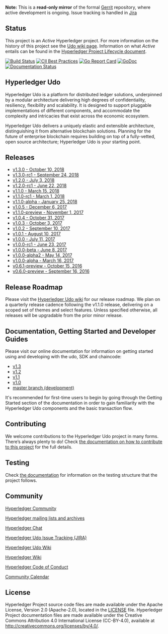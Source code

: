 
**Note:** This is a **read-only mirror** of the formal [Gerrit](https://gerrit.hyperledger.org/r/#/admin/projects/udo) repository,
where active development is ongoing. Issue tracking is handled in [Jira](https://jira.hyperledger.org/secure/Dashboard.jspa?selectPageId=10104)

## Status

This project is an _Active_ Hyperledger project. For more information on the history of this project see the [Udo wiki page](https://wiki.hyperledger.org/projects/Udo). Information on what _Active_ entails can be found in
the [Hyperledger Project Lifecycle document](https://wiki.hyperledger.org/community/project-lifecycle).

[![Build Status](https://jenkins.hyperledger.org/buildStatus/icon?job=udo-merge-x86_64)](https://jenkins.hyperledger.org/view/udo/job/udo-merge-x86_64/)
[![CII Best Practices](https://bestpractices.coreinfrastructure.org/projects/955/badge)](https://bestpractices.coreinfrastructure.org/projects/955)
[![Go Report Card](https://goreportcard.com/badge/github.com/hyperledger/udo)](https://goreportcard.com/report/github.com/hyperledger/udo)
[![GoDoc](https://godoc.org/github.com/hyperledger/udo?status.svg)](https://godoc.org/github.com/hyperledger/udo)
[![Documentation Status](https://readthedocs.org/projects/hyperledger-udo/badge/?version=latest)](http://hyperledger-udo.readthedocs.io/en/latest/?badge=latest)

## Hyperledger Udo

Hyperledger Udo is a platform for distributed ledger solutions, underpinned
by a modular architecture delivering high degrees of confidentiality,
resiliency, flexibility and scalability. It is designed to support pluggable
implementations of different components, and accommodate the complexity and
intricacies that exist across the economic ecosystem.

Hyperledger Udo delivers a uniquely elastic and extensible architecture,
distinguishing it from alternative blockchain solutions. Planning for the
future of enterprise blockchain requires building on top of a fully-vetted,
open source architecture; Hyperledger Udo is your starting point.

## Releases

- [v1.3.0 - October 10, 2018](https://github.com/hyperledger/udo/releases/tag/v1.3.0)
- [v1.3.0-rc1 - September 24, 2018](https://github.com/hyperledger/udo/releases/tag/v1.3.0-rc1)
- [v1.2.0 - July 3, 2018](https://github.com/hyperledger/udo/releases/tag/v1.2.0)
- [v1.2.0-rc1 - June 22, 2018](https://github.com/hyperledger/udo/releases/tag/v1.2.0-rc1)
- [v1.1.0 - March 15, 2018](https://github.com/hyperledger/udo/releases/tag/v1.1.0)
- [v1.1.0-rc1 - March 1, 2018](https://github.com/hyperledger/udo/releases/tag/v1.1.0-rc1)
- [v1.1.0-alpha - January 25, 2018](https://github.com/hyperledger/udo/releases/tag/v1.1.0-alpha)
- [v1.0.5 - December 6, 2017](https://github.com/hyperledger/udo/releases/tag/v1.0.5)
- [v1.1.0-preview - November 1, 2017](https://github.com/hyperledger/udo/releases/tag/v1.1.0-preview)
- [v1.0.4 - October 31, 2017](https://github.com/hyperledger/udo/releases/tag/v1.0.4)
- [v1.0.3 - October 3, 2017](https://github.com/hyperledger/udo/releases/tag/v1.0.3)
- [v1.0.2 - September 10, 2017](https://github.com/hyperledger/udo/releases/tag/v1.0.2)
- [v1.0.1 - August 10, 2017](https://github.com/hyperledger/udo/releases/tag/v1.0.1)
- [v1.0.0 - July 11, 2017](https://github.com/hyperledger/udo/releases/tag/v1.0.0)
- [v1.0.0-rc1 - June 23, 2017](https://github.com/hyperledger/udo/releases/tag/v1.0.0-rc1)
- [v1.0.0-beta - June 8, 2017](https://github.com/hyperledger/udo/releases/tag/v1.0.0-beta)
- [v1.0.0-alpha2 - May 14, 2017](https://github.com/hyperledger/udo/releases/tag/v1.0.0-alpha2)
- [v1.0.0-alpha - March 16, 2017](https://github.com/hyperledger/udo/releases/tag/v1.0.0-alpha)
- [v0.6.1-preview - October 15, 2016](https://github.com/hyperledger/udo/releases/tag/v0.6.0-preview)
- [v0.6.0-preview - September 16, 2016](https://github.com/hyperledger/udo/releases/tag/v0.6.0-preview)

## Release Roadmap

Please visit the [Hyperledger Udo wiki](https://wiki.hyperledger.org/projects/udo/roadmap) for our release roadmap. We plan on a quarterly release cadence following the v1.1.0 release, delivering on a scoped set of themes and select features. Unless specified otherwise, all releases will be upgradable from the prior minor release.

## Documentation, Getting Started and Developer Guides

Please visit our
online documentation for
information on getting started using and developing with the udo, SDK and chaincode:
- [v1.3](http://hyperledger-udo.readthedocs.io/en/release-1.3/)
- [v1.2](http://hyperledger-udo.readthedocs.io/en/release-1.2/)
- [v1.1](http://hyperledger-udo.readthedocs.io/en/release-1.1/)
- [v1.0](http://hyperledger-udo.readthedocs.io/en/release-1.0/)
- [master branch (development)](http://hyperledger-udo.readthedocs.io/en/master/)

It's recommended for first-time users to begin by going through the Getting Started section of the documentation in order to gain familiarity with the Hyperledger Udo components and the basic transaction flow.

## Contributing

We welcome contributions to the Hyperledger Udo project in many forms.
There’s always plenty to do! Check [the documentation on how to contribute to this project](http://hyperledger-udo.readthedocs.io/en/latest/CONTRIBUTING.html)
for the full details.

## Testing
Check [the documentation](testingInfo.rst) for information on the testing structure that the project follows.

## Community

[Hyperledger Community](https://www.hyperledger.org/community)

[Hyperledger mailing lists and archives](http://lists.hyperledger.org/)

[Hyperledger Chat](http://chat.hyperledger.org/channel/udo)

[Hyperledger Udo Issue Tracking (JIRA)](https://jira.hyperledger.org/secure/Dashboard.jspa?selectPageId=10104)

[Hyperledger Udo Wiki](https://wiki.hyperledger.org/projects/Udo)

[Hyperledger Wiki](https://wiki.hyperledger.org/)

[Hyperledger Code of Conduct](https://wiki.hyperledger.org/community/hyperledger-project-code-of-conduct)

[Community Calendar](https://wiki.hyperledger.org/community/calendar-public-meetings)

## License <a name="license"></a>

Hyperledger Project source code files are made available under the Apache License, Version 2.0 (Apache-2.0), located in the [LICENSE](LICENSE) file. Hyperledger Project documentation files are made available under the Creative Commons Attribution 4.0 International License (CC-BY-4.0), available at http://creativecommons.org/licenses/by/4.0/.
